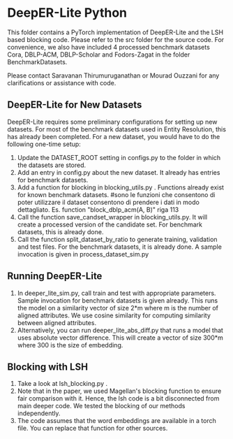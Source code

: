 # DeepER-Lite Python

This folder contains a PyTorch implementation of DeepER-Lite and the LSH based blocking code. Please refer to the src folder for the source code. 
For convenience, we also have included 4 processed benchmark datasets Cora,  DBLP-ACM,  DBLP-Scholar and  Fodors-Zagat in the folder BenchmarkDatasets. 

Please contact Saravanan Thirumuruganathan or Mourad Ouzzani for any clarifications or assistance with code.

## DeepER-Lite for New Datasets

DeepER-Lite requires some preliminary configurations for setting up new datasets. 
For most of the benchmark datasets used in Entity Resolution, this has already been completed.
For a new dataset, you would have to do the following one-time setup:

1. Update the DATASET_ROOT setting in configs.py to the folder in which the datasets are stored.
2. Add an entry in config.py about the new dataset. It already has entries for benchmark datasets.
3. Add a function for blocking in blocking_utils.py . Functions already exist for known benchmark datasets. #sono le funzioni che consentono di poter utilizzare il dataset consentono di prendere i dati in modo dettagliato. Es. function "block_dblp_acm(A, B)" riga 113
4. Call the function save_candset_wrapper in blocking_utils.py. It will create a processed version of the candidate set. For benchmark datasets, this is already done.
5. Call the function split_dataset_by_ratio to generate training, validation and test files. For the benchmark datasets, it is already done. A sample invocation is given in process_dataset_sim.py 

## Running DeepER-Lite

1. In deeper\_lite\_sim.py, call train and test with appropriate parameters. Sample invocation for benchmark datasets is given already. This runs the model on a similarity vector of size 2\*m where m is the number of aligned attributes. We use cosine similarity for computing similarity between aligned attributes.
2. Alternatively, you can run deeper\_lite\_abs\_diff.py that runs a model that uses absolute vector difference. This will create a vector of size 300\*m where 300 is the size of embedding. 

## Blocking with LSH

1. Take a look at lsh\_blocking.py .
2. Note that in the paper, we used Magellan's blocking function to ensure fair comparison with it.  Hence, the lsh code is a bit disconnected from main deeper code. We tested the blocking of our methods independently. 
3. The code assumes that the word embeddings are available in a torch file. You can replace that function for other sources.

